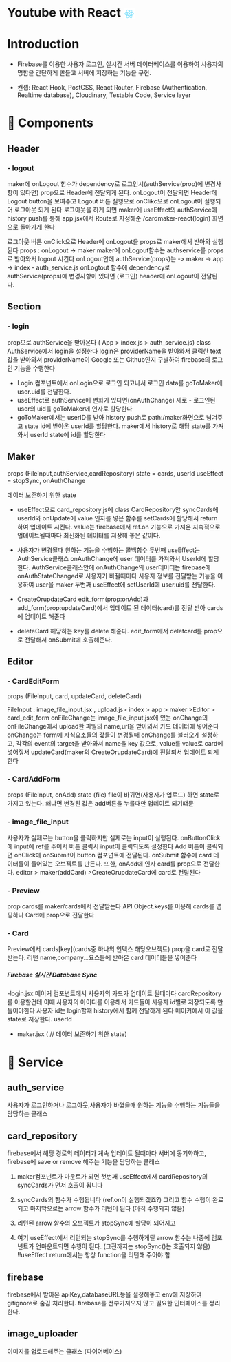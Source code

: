 # Youtube with React <img align="center" alt="React" width="26px" src="https://raw.githubusercontent.com/github/explore/80688e429a7d4ef2fca1e82350fe8e3517d3494d/topics/react/react.png" />

# Introduction

- Firebase를 이용한 사용자 로그인, 실시간 서버 데이터베이스를 이용하여 사용자의 명함을 간단하게 만들고 서버에 저장하는 기능을 구현.

- 컨셉: React Hook, PostCSS, React Router, Firebase (Authentication, Realtime database), Cloudinary, Testable Code, Service layer

# 📁 Components

## Header

### - logout

maker에 onLogout 함수가 dependency로 로그인시(authService(prop)에 변경사항이 있다면) prop으로 Header에 전달되게 된다.
onLogout이 전달되면 Header에 Logout button을 보여주고 Logout 버튼 실행으로 onClikc으로 onLogout이 실행되어 로그아웃 되게 된다
로그아웃을 하게 되면 maker에 useEffect의 authService에 history push를 통해 app.jsx에서 Route로 지정해준 /cardmaker-react(login) 화면으로 돌아가게 한다

로그아웃 버튼 onClick으로 Header에 onLogout을 props로 maker에서 받아와 실행된다
props : onLogout -> maker
maker에 onLogout함수는 authservice를 props로 받아와서 logout 시킨다
onLogout안에 authService(props)는 -> maker -> app -> index - auth_service.js
onLogtout 함수에 dependency로 authService(props)에 변경사항이 있다면 (로그인) header에 onLogout이 전달된다.

## Section

### - login

prop으로 authService을 받아온다 ( App > index.js > auth_service.js)
class AuthService에서 login을 설정한다
login은 providerName을 받아와서 클릭한 text값을 받아와서 providerName이 Google 또는 Github인지 구별하여 firebase의 로그인 기능을 수행한다

- Login 컴포넌트에서 onLogin으로 로그인 되고나서 로그인 data를 goToMaker에 user.uid를 전달한다.
- useEffect로 authService에 변화가 있다면(onAuthChange) 새로 - 로그인된 user의 uid를 goToMaker에 인자로 할당한다
- goToMaker에서는 userID를 받아 history push로 path:/maker화면으로 넘겨주고 state id에 받아온 userId를 할당한다.
  maker에서 history로 해당 state를 가져와서 userId state에 id를 할당한다

## Maker

props (FileInput,authService,cardRepository)
state = cards, userId
useEffect = stopSync, onAuthChange

데이터 보존하기 위한 state

- useEffect으로 card_repository.js에 class CardRepository안 syncCards에 userId와 onUpdate에 value 인자를 넣은 함수를 setCards에 할당해서 return 하여 업데이트 시킨다.
  value는 firebase에서 ref.on 기능으로 가져온 지속적으로 업데이트될때마다 최신화된 데이터를 저장해 놓은 값이다.
- 사용자가 변경될때 원하는 기능을 수행하는 콜백함수
  두번째 useEffect는 AuthService클래스 onAuthChange에 user 데이터를 가져와서 UserId에 할당한다.
  AuthService클래스안에 onAuthChange의 user데이터는 firebase에 onAuthStateChanged로 사용자가 바뀔때마다 사용자 정보를 전달받는 기능을 이용하여 user을 maker 두번째 useEffect에 setUserId에 user.uid를 전달한다.

- CreateOrupdateCard
  edit_form(prop:onAdd)과 add_form(prop:updateCard)에서 업데이트 된 데이터(card)를 전달 받아 cards에 업데이트 해준다
- deleteCard
  해당하는 key를 delete 해준다. edit_form에서 deletcard를 prop으로 전달해서 onSubmit에 호출해준다.

## Editor

### - CardEditForm

props (FileInput, card, updateCard, deleteCard)

FileInput : image_file_input.jsx , upload.js> index > app > maker >Editor > card_edit_form
onFileChange는 image_file_input.jsx에 있는 onChange의 onFileChange에서 upload한 파일의 name,url을 받아와서 카드 데이터에 넣어준다
onChange는 form에 자식요소들의 값들이 변경될때 onChange를 불러오게 설정하고, 각각의 event의 target을 받아와서 name을 key 값으로, value를 value로 card에 넣어줘서 updateCard(maker의 CreateOrupdateCard)에 전달되서 업데이트 되게 한다

### - CardAddForm

props (FileInput, onAdd)
state (file)
file이 바뀌면(사용자가 업로드) 하면 state로 가지고 있는다. 왜냐면 변경된 값은 add버튼을 누를때만 업데이트 되기떄문

### - image_file_input

사용자가 실제로는 button을 클릭하지만 실제로는 input이 실행된다. onButtonClick에 input에 ref를 주어서 버튼 클릭시 input이 클릭되도록 설정한다
Add 버튼이 클릭되면 onClick에 onSubmit이 button 컴포넌트에 전달된다.
onSubmit 함수에 card 데이터들이 들어있는 오브젝트를 만든다.
또한, onAdd에 인자 card를 prop으로 전달한다.
editor > maker(addCard) >CreateOrupdateCard에 card로 전달된다

### - Preview

prop cards를 maker/cards에서 전달받는다
API Object.keys를 이용해 cards를 맵핑하나 Card에 prop으로 전달한다

### - Card

Preview에서 cards[key](cards중 하나의 인덱스 해당오브젝트) prop을 card로 전달받는다.
리턴 name,company...요스들에 받아온 card 데이터들을 넣어준다

##### Firebase 실시간 Database Sync

-login.jsx
메이커 컴포넌트에서 사용자의 카드가 업데이트 될떄마다 cardRepository를 이용할건데 이때 사용자의 아이디를 이용해서 카드들이 사용자 id별로 저장되도록 만들어야한다
사용자 id는 login할때 history에서 함께 전달하게 된다
메이커에서 이 값을 state로 저장한다. userId

- maker.jsx ( // 데이터 보존하기 위한 state)

# 📁 Service

## auth_service

사용자가 로그인하거나 로그아웃,사용자가 바꼈을때 원하는 기능을 수행하는 기능들을 담당하는 클래스

## card_repository

firebase에서 해당 경로의 데이터가 계속 업데이트 될때마다 서버에 동기화하고, firebase에 save or remove 해주는 기능을 담당하는 클래스

1. maker컴포넌트가 마운트가 되면 첫번째 useEffect에서 cardRepository의 syncCards가 먼저 호출이 됩니다
2. syncCards의 함수가 수행됩니다 (ref.on이 실행되겠죠?)
   그리고 함수 수행이 완료되고 마지막으로는 arrow 함수가 리턴이 된다 (아직 수행되지 않음)

3. 리턴된 arrow 함수의 오브젝트가 stopSync에 할당이 되어지고

4. 여기 useEffect에서 리턴되는 stopSync를 수행하게될 arrow 함수는 나중에 컴포넌트가 언마운트되면 수행이 된다. (그전까지는 stopSync()는 호출되지 않음)
   !!useEffect return에서는 항상 function을 리턴해 주어야 함

## firebase

firebase에서 받아온 apiKey,databaseURL등을 설정해놓고 env에 저장하여 gitignore로 숨김 처리한다.
firebase를 전부가져오지 않고 필요한 인터페이스를 정리한다.

## image_uploader

이미지를 업로드해주는 클래스 (파이어베이스)
